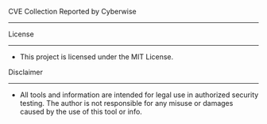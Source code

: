 CVE Collection Reported by Cyberwise
------- ------- ------- ------- ------- ------- ------- ------- ------- ------- ------- ------- 
License
------- ------- ------- ------- ------- ------- ------- ------- ------- ------- ------- ------- 
- This project is licensed under the MIT License.

Disclaimer
------- ------- ------- ------- ------- ------- ------- ------- ------- ------- ------- ------- 
- All tools and information are intended for legal use in authorized security testing. 
The author is not responsible for any misuse or damages caused by the use of this tool or info.
